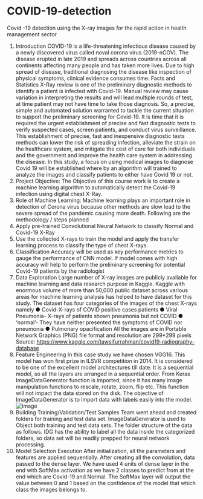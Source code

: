 # COVID-19-detection
Covid -19 detection using the X-ray images for the rapid action in health management sector


1. Introduction
COVID-19 is a life-threatening infectious disease caused by a newly discovered virus called noval corona virus (2019-nCOV). The disease erupted in late 2019 and spreads across countries across all continents affecting many people and has taken more lives. Due to high spread of disease, traditional diagnosing the disease like inspection of physical symptoms, clinical evidence consumes time.
Facts and Statistics
X-Ray review is one of the preliminary diagnostic methods to identify a patient is infected with Covid-19. Manual review may cause variation in interpreting the results and will lead multiple rounds of test, at time patient may not have time to take those diagnosis. So, a precise, simple and automated solution warranted to tackle the current situation to support the preliminary screening for Covid-19.
It is time that it is required the urgent establishment of precise and fast diagnostic tests to verify suspected cases, screen patients, and conduct virus surveillance. This establishment of precise, fast and inexpensive diagnostic tests methods can lower the risk of spreading infection, alleviate the strain on the healthcare system, and mitigate the cost of care for both individuals and the government and improve the health care system in addressing the disease. In this study, a focus on using medical images to diagnose Covid 19 will be established where by an algorithm will trained to analyze the images and classify patients to either have Covid 19 or not.
2. Project Objective:
The Objective of this course work is to create a machine learning algorithm to automatically detect the Covid-19 infection using digital chest X-Ray.
3. Role of Machine Learning:
Machine learning plays an important role in detection of Corona virus because other methods are slow lead to the severe spread of the pandemic causing more death.
Following are the methodology / steps planned
1. Apply pre-trained Convolutional Neural Network to classify Normal and Covid-19 X-Ray
2. Use the collected X-rays to train the model and apply the transfer learning process to classify the type of chest X-rays.
3. Classification Accuracy will be used as key performance metrics to gauge the performance of CNN model.
If model comes with high accuracy will help to perform the preliminary screening for potential Covid-19 patients by the radiologist
4. Data Exploration Large number of X-ray images are publicly available for machine learning and data research purpose in Kaggle. Kaggle with enormous volume of more than 50,000 public dataset across various areas for machine learning analysis has helped to have dataset for this study. The dataset has four categories of the images of the chest X-rays namely
● Covid-X-rays of COVID positive cases patients
● Viral Pneumonia- X-rays of patients shown pneumonia but not COVID
● ‘normal’- They have neither presented the symptoms of COVID nor pneumonia
● Pulmonary opacification
All the images are in Portable Network Graphics (PNG) file format and resolution are 299*299 pixels
Source: https://www.kaggle.com/tawsifurrahman/covid19-radiography-database
5. Feature Engineering
In this case study we have chosen VGG16. This model has won first prize in ILSVR competition in 2014. It is considered to be one of the excellent model architectures till date. It is a sequential model, so all the layers are arranged in a sequential order. From Keras ImageDataGenerator function is imported, since it has many image manipulation functions to rescale, rotate, zoom, flip etc. This function will not impact the data stored on the disk. The objective of ImageDataGenerator is to import data with labels easily into the model.![image](https://user-images.githubusercontent.com/48022963/113513136-b6809080-9585-11eb-97d0-f9e8f98f907e.png)
6. Building Training/Validation/Test Samples Team went ahead and created folders for training and test data set. ImageDataGenerator is used to Object both training and test data sets. The folder structure of the data as follows. IDG has the ability to label all the data inside the categorized folders, so data set will be readily prepped for neural network processing.
7. Model Selection Execution
After initialization, all the parameters and features are applied sequentially. After creating all the convolution, data passed to the dense layer. We have used 4 units of dense layer in the end with SoftMax activation as we have 2 classes to predict from at the end which are Covid-19 and Normal. The SoftMax layer will output the value between 0 and 1 based on the confidence of the model that which class the images belongs to.
